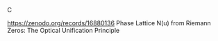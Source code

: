 C











https://zenodo.org/records/16880136
Phase Lattice N(u) from Riemann Zeros: The Optical Unification Principle
